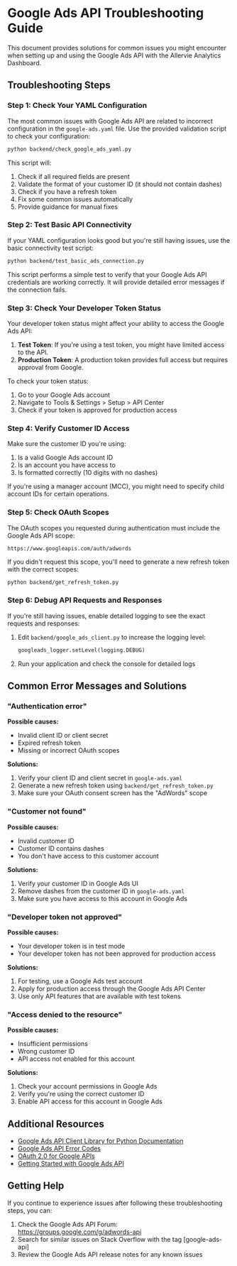 # Google Ads API Troubleshooting Guide

This document provides solutions for common issues you might encounter when setting up and using the Google Ads API with the Allervie Analytics Dashboard.

## Troubleshooting Steps

### Step 1: Check Your YAML Configuration

The most common issues with Google Ads API are related to incorrect configuration in the `google-ads.yaml` file. Use the provided validation script to check your configuration:

```bash
python backend/check_google_ads_yaml.py
```

This script will:
1. Check if all required fields are present
2. Validate the format of your customer ID (it should not contain dashes)
3. Check if you have a refresh token
4. Fix some common issues automatically
5. Provide guidance for manual fixes

### Step 2: Test Basic API Connectivity

If your YAML configuration looks good but you're still having issues, use the basic connectivity test script:

```bash
python backend/test_basic_ads_connection.py
```

This script performs a simple test to verify that your Google Ads API credentials are working correctly. It will provide detailed error messages if the connection fails.

### Step 3: Check Your Developer Token Status

Your developer token status might affect your ability to access the Google Ads API:

1. **Test Token**: If you're using a test token, you might have limited access to the API.
2. **Production Token**: A production token provides full access but requires approval from Google.

To check your token status:
1. Go to your Google Ads account
2. Navigate to Tools & Settings > Setup > API Center
3. Check if your token is approved for production access

### Step 4: Verify Customer ID Access

Make sure the customer ID you're using:
1. Is a valid Google Ads account ID
2. Is an account you have access to
3. Is formatted correctly (10 digits with no dashes)

If you're using a manager account (MCC), you might need to specify child account IDs for certain operations.

### Step 5: Check OAuth Scopes

The OAuth scopes you requested during authentication must include the Google Ads API scope:

```
https://www.googleapis.com/auth/adwords
```

If you didn't request this scope, you'll need to generate a new refresh token with the correct scopes:

```bash
python backend/get_refresh_token.py
```

### Step 6: Debug API Requests and Responses

If you're still having issues, enable detailed logging to see the exact requests and responses:

1. Edit `backend/google_ads_client.py` to increase the logging level:
   ```python
   googleads_logger.setLevel(logging.DEBUG)
   ```

2. Run your application and check the console for detailed logs

## Common Error Messages and Solutions

### "Authentication error"

**Possible causes:**
- Invalid client ID or client secret
- Expired refresh token
- Missing or incorrect OAuth scopes

**Solutions:**
1. Verify your client ID and client secret in `google-ads.yaml`
2. Generate a new refresh token using `backend/get_refresh_token.py`
3. Make sure your OAuth consent screen has the "AdWords" scope

### "Customer not found"

**Possible causes:**
- Invalid customer ID
- Customer ID contains dashes
- You don't have access to this customer account

**Solutions:**
1. Verify your customer ID in Google Ads UI
2. Remove dashes from the customer ID in `google-ads.yaml`
3. Make sure you have access to this account in Google Ads

### "Developer token not approved"

**Possible causes:**
- Your developer token is in test mode
- Your developer token has not been approved for production access

**Solutions:**
1. For testing, use a Google Ads test account
2. Apply for production access through the Google Ads API Center
3. Use only API features that are available with test tokens

### "Access denied to the resource"

**Possible causes:**
- Insufficient permissions
- Wrong customer ID
- API access not enabled for this account

**Solutions:**
1. Check your account permissions in Google Ads
2. Verify you're using the correct customer ID
3. Enable API access for this account in Google Ads

## Additional Resources

- [Google Ads API Client Library for Python Documentation](https://developers.google.com/google-ads/api/docs/client-libs/python)
- [Google Ads API Error Codes](https://developers.google.com/google-ads/api/reference/rpc/v14/GoogleAdsFailure)
- [OAuth 2.0 for Google APIs](https://developers.google.com/identity/protocols/oauth2)
- [Getting Started with Google Ads API](https://developers.google.com/google-ads/api/docs/start)

## Getting Help

If you continue to experience issues after following these troubleshooting steps, you can:

1. Check the Google Ads API Forum: https://groups.google.com/g/adwords-api
2. Search for similar issues on Stack Overflow with the tag [google-ads-api]
3. Review the Google Ads API release notes for any known issues
